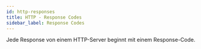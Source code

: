 ```yaml
---
id: http-responses
title: HTTP - Response Codes
sidebar_label: Response Codes
---
```


Jede Response von einem HTTP-Server beginnt mit einem Response-Code.
